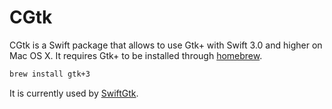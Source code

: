 # CGtk

CGtk is a Swift package that allows to use Gtk+ with Swift 3.0 and higher on Mac OS X. It requires Gtk+ to be installed through [homebrew](http://brew.sh/).

```bash
brew install gtk+3
```

It is currently used by [SwiftGtk](https://github.com/TomasLinhart/SwiftGtk).
